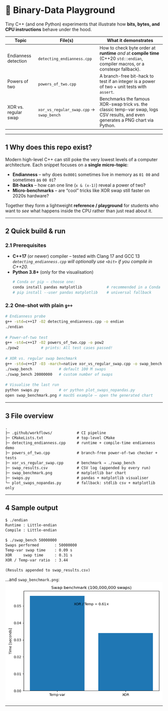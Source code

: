 # 🧩 Binary-Data Playground  
Tiny C++ (and one Python) experiments that illustrate how **bits, bytes, and CPU
instructions** behave under the hood.

| Topic | File(s) | What it demonstrates |
|-------|---------|----------------------|
| Endianness detection | `detecting_endianness.cpp` | How to check byte order at **runtime** *and* at **compile time** (C++20 `std::endian`, compiler macros, or a constexpr fallback). |
| Powers of two | `powers_of_two.cpp` | A branch-free bit-hack to test if an integer is a power of two + unit tests with `assert`. |
| XOR vs. regular swap | `xor_vs_regular_swap.cpp` → `swap_bench` | Benchmarks the famous XOR-swap trick vs. the classic temp-var swap, logs CSV results, and even generates a PNG chart via Python. |

---

## 1  Why does this repo exist?
Modern high-level C++ can still poke the very lowest levels of a computer
architecture. Each snippet focuses on a **single micro-topic**:

* **Endianness** – why does `0x0001` sometimes live in memory as `01 00` and
  sometimes as `00 01`?  
* **Bit-hacks** – how can one line (`x & (x-1)`) reveal a power of two?  
* **Micro-benchmarks** – are “cool” tricks like XOR swap still faster on 2020s
  hardware? 

Together they form a lightweight **reference / playground** for students who
want to *see* what happens inside the CPU rather than just read about it.

---

## 2  Quick build & run

### 2.1  Prerequisites
* **C++17** (or newer) compiler – tested with Clang 17 and GCC 13  
  *`detecting_endianness.cpp` will optionally use `<bit>` if you compile in
  C++20.*
* **Python 3.8+** (only for the visualisation)  
  ```bash
  # Conda or pip – choose one:
  conda install pandas matplotlib           # recommended in a Conda env
  # pip install --user pandas matplotlib    # universal fallback
  ```

### 2.2  One-shot with plain `g++`

```bash
# Endianness probe
g++ -std=c++17 -O2 detecting_endianness.cpp -o endian
./endian

# Power-of-two test
g++ -std=c++17 -O2 powers_of_two.cpp -o pow2
./pow2          # prints: All test cases passed!

# XOR vs. regular swap benchmark
g++ -std=c++17 -O3 -march=native xor_vs_regular_swap.cpp -o swap_bench
./swap_bench            # default 100 M swaps
./swap_bench 20000000   # custom number of swaps

# Visualise the last run
python swaps.py         # or python plot_swaps_nopandas.py
open swap_benchmark.png # macOS example – open the generated chart
```

---

## 3  File overview

```
.
├─ .github/workflows/           # CI pipeline
├─ CMakeLists.txt               # top-level CMake
├─ detecting_endianness.cpp     # runtime + compile-time endianness demo
├─ powers_of_two.cpp            # branch-free power-of-two checker + tests
├─ xor_vs_regular_swap.cpp      # benchmark → ./swap_bench
├─ swap_results.csv             # CSV log (appended by every run)
├─ swap_benchmark.png           # matplotlib bar chart
├─ swaps.py                     # pandas + matplotlib visualiser
└─ plot_swaps_nopandas.py       # fallback: stdlib csv + matplotlib only
```

---

## 4  Sample output

```
$ ./endian
Runtime : Little-endian
Compile : Little-endian

$ ./swap_bench 50000000
Swaps performed       : 50000000
Temp-var swap time    : 0.09 s
XOR     swap time     : 0.31 s
XOR / Temp-var ratio  : 3.44

(Results appended to swap_results.csv)
```

…and `swap_benchmark.png`:
![swap_benchmark.png](swap_benchmark.png)

---
